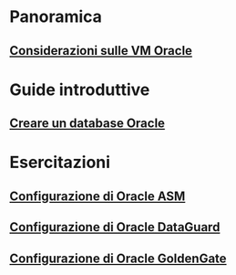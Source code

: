 # Panoramica
## [Considerazioni sulle VM Oracle](oracle-considerations.md)
# Guide introduttive
## [Creare un database Oracle](oracle-database-quick-create.md)
# Esercitazioni
## [Configurazione di Oracle ASM](configure-oracle-asm.md)
## [Configurazione di Oracle DataGuard](configuring-oracle-dataguard.md)
## [Configurazione di Oracle GoldenGate](configure-oracle-golden-gate.md)
